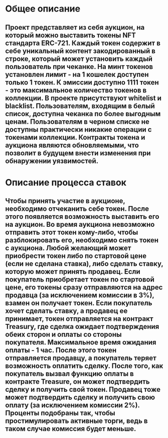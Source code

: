 # Общее описание 

## Проект представляет из себя аукцион, на который можно выставить токены NFT стандарта ERC-721. Каждый токен содержит в себе уникальный контент закодированный в строке, который может установить каждый пользователь при чеканке. На минт токенов установлен лимит - на 1 кошелек доступен только 1 токен. К эмиссии доступно 1111 токен - это максимальное количество токенов в коллекции. В проекте присутствуют whitelist и blacklist. Пользователям, входящим в белый список, доступна чеканка по более выгодным ценам. Пользователям в черном списке не доступны практически никакие операции с токенами коллекции. Контракты токена и аукциона являются обновляемыми, что позволит в будущем внести изменения при обнаружении уязвимостей.

# Описание процесса ставок 

## Чтобы принять участие в аукционе, необходимо отчеканить себе токен. После этого появляется возможность выставить его на аукцион. Во время аукциона невозможно отправить этот токен кому-либо, чтобы разблокировать его, необходимо снять токен с аукциона. Любой желающий может приобрести токен либо по стартовой цене (если не сделана ставка), либо сделать ставку, которую может принять продавец. Если покупатель приобретает токен по стартовой цене, его токены сразу отправляются на адрес продавца (за исключением комиссии в 3%), взамен он получает токен. Если покупатель хочет сделать ставку, а продавец ее принимает, токен отправляется на контракт Treasury, где сделка ожидает подтверждения обеих сторон и оплаты со стороны покупателя. Максимальное время ожидания оплаты - 1 час. После этого токен отправляется продавцу, а покупатель теряет возможность оплатить сделку. После того, как покупатель вызвал функцию оплаты в контракте Treasure, он может подтвердить сделку и получить свой токен. Продавец тоже может подтвердить сделку и получить свою оплату (за исключением комиссии 2%). Проценты подобраны так, чтобы простимулировать активные торги, ведь в таком случае комиссия будет меньше.